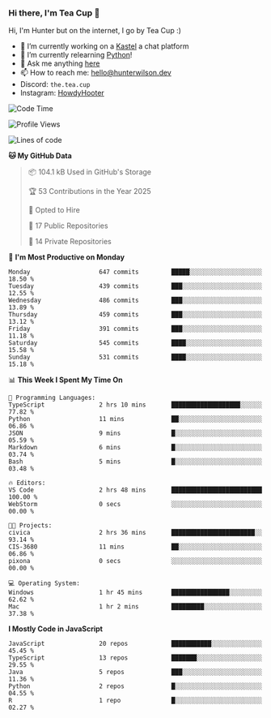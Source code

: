 ### Hi there, I'm Tea Cup 👋 

Hi, I'm Hunter but on the internet, I go by Tea Cup :)

- 🔭 I’m currently working on a [Kastel](https://github.com/KastelApp) a chat platform
- 🌱 I’m currently relearning [Python](https://github.com/TheTeaCup/CIS-3680)!
- 💬 Ask me anything [here](https://github.com/TheTeaCup/TheTeaCup/issues)
- 📫 How to reach me: [hello@hunterwilson.dev](mailto:hello@hunterwilson.dev)
- Discord: `the.tea.cup`
- Instagram: [HowdyHooter](https://instagram.com/HowdyHooter)

<!--START_SECTION:waka-->
![Code Time](http://img.shields.io/badge/Code%20Time-597%20hrs%2029%20mins-blue)

![Profile Views](http://img.shields.io/badge/Profile%20Views-5-blue)

![Lines of code](https://img.shields.io/badge/From%20Hello%20World%20I%27ve%20Written-1.4%20million%20lines%20of%20code-blue)

**🐱 My GitHub Data** 

> 📦 104.1 kB Used in GitHub's Storage 
 > 
> 🏆 53 Contributions in the Year 2025
 > 
> 💼 Opted to Hire
 > 
> 📜 17 Public Repositories 
 > 
> 🔑 14 Private Repositories 
 > 
📅 **I'm Most Productive on Monday** 

```text
Monday                   647 commits         █████░░░░░░░░░░░░░░░░░░░░   18.50 % 
Tuesday                  439 commits         ███░░░░░░░░░░░░░░░░░░░░░░   12.55 % 
Wednesday                486 commits         ███░░░░░░░░░░░░░░░░░░░░░░   13.89 % 
Thursday                 459 commits         ███░░░░░░░░░░░░░░░░░░░░░░   13.12 % 
Friday                   391 commits         ███░░░░░░░░░░░░░░░░░░░░░░   11.18 % 
Saturday                 545 commits         ████░░░░░░░░░░░░░░░░░░░░░   15.58 % 
Sunday                   531 commits         ████░░░░░░░░░░░░░░░░░░░░░   15.18 % 
```


📊 **This Week I Spent My Time On** 

```text
💬 Programming Languages: 
TypeScript               2 hrs 10 mins       ███████████████████░░░░░░   77.82 % 
Python                   11 mins             ██░░░░░░░░░░░░░░░░░░░░░░░   06.86 % 
JSON                     9 mins              █░░░░░░░░░░░░░░░░░░░░░░░░   05.59 % 
Markdown                 6 mins              █░░░░░░░░░░░░░░░░░░░░░░░░   03.74 % 
Bash                     5 mins              █░░░░░░░░░░░░░░░░░░░░░░░░   03.48 % 

🔥 Editors: 
VS Code                  2 hrs 48 mins       █████████████████████████   100.00 % 
WebStorm                 0 secs              ░░░░░░░░░░░░░░░░░░░░░░░░░   00.00 % 

🐱‍💻 Projects: 
civica                   2 hrs 36 mins       ███████████████████████░░   93.14 % 
CIS-3680                 11 mins             ██░░░░░░░░░░░░░░░░░░░░░░░   06.86 % 
pixona                   0 secs              ░░░░░░░░░░░░░░░░░░░░░░░░░   00.00 % 

💻 Operating System: 
Windows                  1 hr 45 mins        ████████████████░░░░░░░░░   62.62 % 
Mac                      1 hr 2 mins         █████████░░░░░░░░░░░░░░░░   37.38 % 
```

**I Mostly Code in JavaScript** 

```text
JavaScript               20 repos            ███████████░░░░░░░░░░░░░░   45.45 % 
TypeScript               13 repos            ███████░░░░░░░░░░░░░░░░░░   29.55 % 
Java                     5 repos             ███░░░░░░░░░░░░░░░░░░░░░░   11.36 % 
Python                   2 repos             █░░░░░░░░░░░░░░░░░░░░░░░░   04.55 % 
R                        1 repo              █░░░░░░░░░░░░░░░░░░░░░░░░   02.27 % 
```




<!--END_SECTION:waka-->
